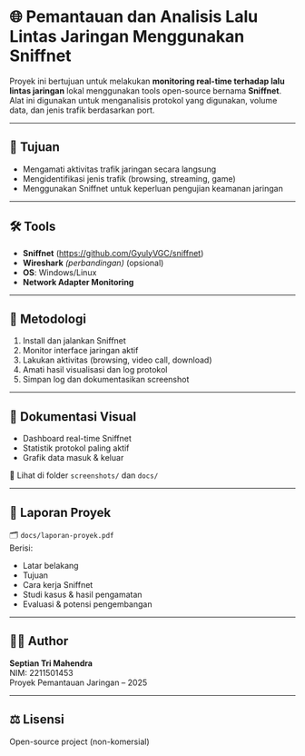 # 🌐 Pemantauan dan Analisis Lalu Lintas Jaringan Menggunakan Sniffnet

Proyek ini bertujuan untuk melakukan **monitoring real-time terhadap lalu lintas jaringan** lokal menggunakan tools open-source bernama **Sniffnet**. Alat ini digunakan untuk menganalisis protokol yang digunakan, volume data, dan jenis trafik berdasarkan port.

---

## 🎯 Tujuan

- Mengamati aktivitas trafik jaringan secara langsung
- Mengidentifikasi jenis trafik (browsing, streaming, game)
- Menggunakan Sniffnet untuk keperluan pengujian keamanan jaringan

---

## 🛠️ Tools

- **Sniffnet** (https://github.com/GyulyVGC/sniffnet)
- **Wireshark** *(perbandingan)* (opsional)
- **OS**: Windows/Linux
- **Network Adapter Monitoring**

---

## 🧪 Metodologi

1. Install dan jalankan Sniffnet
2. Monitor interface jaringan aktif
3. Lakukan aktivitas (browsing, video call, download)
4. Amati hasil visualisasi dan log protokol
5. Simpan log dan dokumentasikan screenshot

---

## 📸 Dokumentasi Visual

- Dashboard real-time Sniffnet
- Statistik protokol paling aktif
- Grafik data masuk & keluar

📁 Lihat di folder `screenshots/` dan `docs/`

---

## 📄 Laporan Proyek

🗂️ `docs/laporan-proyek.pdf`  
Berisi:
- Latar belakang
- Tujuan
- Cara kerja Sniffnet
- Studi kasus & hasil pengamatan
- Evaluasi & potensi pengembangan

---

## 👨‍💻 Author

**Septian Tri Mahendra**  
NIM: 2211501453  
Proyek Pemantauan Jaringan – 2025

---

## ⚖️ Lisensi

Open-source project (non-komersial)
